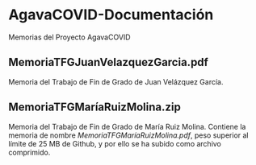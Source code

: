 # AgavaCOVID-Documentación
Memorias del Proyecto AgavaCOVID
## MemoriaTFGJuanVelazquezGarcia.pdf 
  Memoria del Trabajo de Fin de Grado de Juan Velázquez García.
## MemoriaTFGMaríaRuizMolina.zip
  Memoria del Trabajo de Fin de Grado de María Ruiz Molina. 
  Contiene la memoria de nombre _MemoriaTFGMaríaRuizMolina.pdf_, peso superior al límite de 25 MB de Github, y por ello se ha subido como archivo comprimido.
